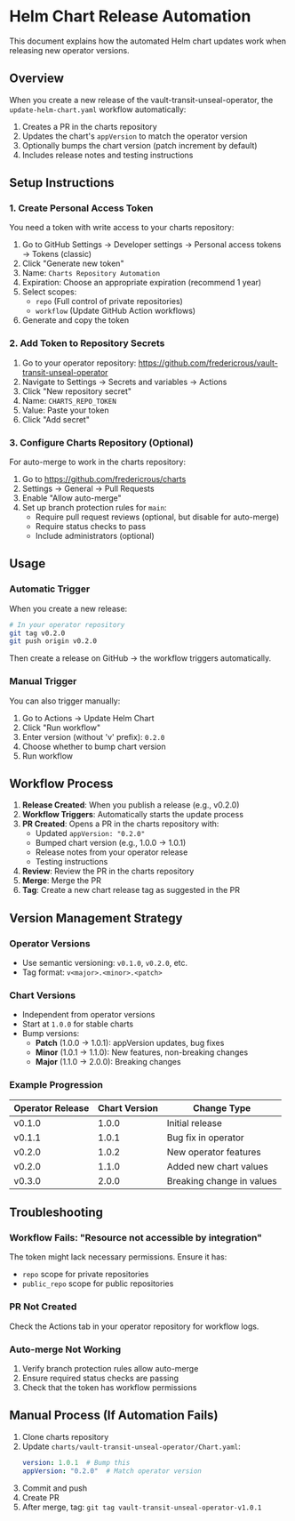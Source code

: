 # Helm Chart Release Automation

This document explains how the automated Helm chart updates work when releasing new operator versions.

## Overview

When you create a new release of the vault-transit-unseal-operator, the `update-helm-chart.yaml` workflow automatically:

1. Creates a PR in the charts repository
2. Updates the chart's `appVersion` to match the operator version
3. Optionally bumps the chart version (patch increment by default)
4. Includes release notes and testing instructions

## Setup Instructions

### 1. Create Personal Access Token

You need a token with write access to your charts repository:

1. Go to GitHub Settings → Developer settings → Personal access tokens → Tokens (classic)
2. Click "Generate new token"
3. Name: `Charts Repository Automation`
4. Expiration: Choose an appropriate expiration (recommend 1 year)
5. Select scopes:
   - `repo` (Full control of private repositories)
   - `workflow` (Update GitHub Action workflows)
6. Generate and copy the token

### 2. Add Token to Repository Secrets

1. Go to your operator repository: https://github.com/fredericrous/vault-transit-unseal-operator
2. Navigate to Settings → Secrets and variables → Actions
3. Click "New repository secret"
4. Name: `CHARTS_REPO_TOKEN`
5. Value: Paste your token
6. Click "Add secret"

### 3. Configure Charts Repository (Optional)

For auto-merge to work in the charts repository:

1. Go to https://github.com/fredericrous/charts
2. Settings → General → Pull Requests
3. Enable "Allow auto-merge"
4. Set up branch protection rules for `main`:
   - Require pull request reviews (optional, but disable for auto-merge)
   - Require status checks to pass
   - Include administrators (optional)

## Usage

### Automatic Trigger

When you create a new release:

```bash
# In your operator repository
git tag v0.2.0
git push origin v0.2.0
```

Then create a release on GitHub → the workflow triggers automatically.

### Manual Trigger

You can also trigger manually:

1. Go to Actions → Update Helm Chart
2. Click "Run workflow"
3. Enter version (without 'v' prefix): `0.2.0`
4. Choose whether to bump chart version
5. Run workflow

## Workflow Process

1. **Release Created**: When you publish a release (e.g., v0.2.0)
2. **Workflow Triggers**: Automatically starts the update process
3. **PR Created**: Opens a PR in the charts repository with:
   - Updated `appVersion: "0.2.0"`
   - Bumped chart version (e.g., 1.0.0 → 1.0.1)
   - Release notes from your operator release
   - Testing instructions
4. **Review**: Review the PR in the charts repository
5. **Merge**: Merge the PR
6. **Tag**: Create a new chart release tag as suggested in the PR

## Version Management Strategy

### Operator Versions
- Use semantic versioning: `v0.1.0`, `v0.2.0`, etc.
- Tag format: `v<major>.<minor>.<patch>`

### Chart Versions
- Independent from operator versions
- Start at `1.0.0` for stable charts
- Bump versions:
  - **Patch** (1.0.0 → 1.0.1): appVersion updates, bug fixes
  - **Minor** (1.0.1 → 1.1.0): New features, non-breaking changes
  - **Major** (1.1.0 → 2.0.0): Breaking changes

### Example Progression

| Operator Release | Chart Version | Change Type |
|-----------------|---------------|-------------|
| v0.1.0 | 1.0.0 | Initial release |
| v0.1.1 | 1.0.1 | Bug fix in operator |
| v0.2.0 | 1.0.2 | New operator features |
| v0.2.0 | 1.1.0 | Added new chart values |
| v0.3.0 | 2.0.0 | Breaking change in values |

## Troubleshooting

### Workflow Fails: "Resource not accessible by integration"

The token might lack necessary permissions. Ensure it has:
- `repo` scope for private repositories
- `public_repo` scope for public repositories

### PR Not Created

Check the Actions tab in your operator repository for workflow logs.

### Auto-merge Not Working

1. Verify branch protection rules allow auto-merge
2. Ensure required status checks are passing
3. Check that the token has workflow permissions

## Manual Process (If Automation Fails)

1. Clone charts repository
2. Update `charts/vault-transit-unseal-operator/Chart.yaml`:
   ```yaml
   version: 1.0.1  # Bump this
   appVersion: "0.2.0"  # Match operator version
   ```
3. Commit and push
4. Create PR
5. After merge, tag: `git tag vault-transit-unseal-operator-v1.0.1`